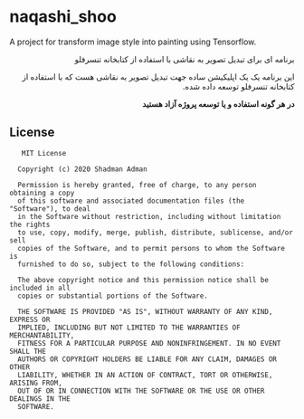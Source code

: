 # naqashi_shoo
A project for transform image style into painting using Tensorflow.

<p dir='rtl' align='right'> 
برنامه ای برای تبدیل تصویر به نقاشی با استفاده از کتابخانه تنسرفلو
</p>

<p dir='rtl' align='right'> 
این برنامه یک یک اپلیکیشن ساده جهت تبدیل تصویر به نقاشی هست که با استفاده از کتابخانه تنسرفلو توسعه داده شده. 
</p>

<p dir='rtl' align='right'> 
<b>در هر گونه استفاده و یا توسعه پروژه آزاد هستید 
 </b>
</p>





## License

       MIT License

      Copyright (c) 2020 Shadman Adman

      Permission is hereby granted, free of charge, to any person obtaining a copy
      of this software and associated documentation files (the "Software"), to deal
      in the Software without restriction, including without limitation the rights
      to use, copy, modify, merge, publish, distribute, sublicense, and/or sell
      copies of the Software, and to permit persons to whom the Software is
      furnished to do so, subject to the following conditions:

      The above copyright notice and this permission notice shall be included in all
      copies or substantial portions of the Software.

      THE SOFTWARE IS PROVIDED "AS IS", WITHOUT WARRANTY OF ANY KIND, EXPRESS OR
      IMPLIED, INCLUDING BUT NOT LIMITED TO THE WARRANTIES OF MERCHANTABILITY,
      FITNESS FOR A PARTICULAR PURPOSE AND NONINFRINGEMENT. IN NO EVENT SHALL THE
      AUTHORS OR COPYRIGHT HOLDERS BE LIABLE FOR ANY CLAIM, DAMAGES OR OTHER
      LIABILITY, WHETHER IN AN ACTION OF CONTRACT, TORT OR OTHERWISE, ARISING FROM,
      OUT OF OR IN CONNECTION WITH THE SOFTWARE OR THE USE OR OTHER DEALINGS IN THE
      SOFTWARE.

